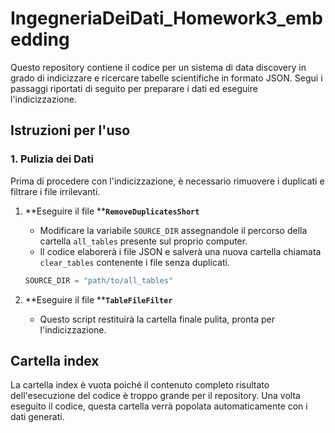# IngegneriaDeiDati_Homework3_embedding

Questo repository contiene il codice per un sistema di data discovery in grado di indicizzare e ricercare tabelle scientifiche in formato JSON. Segui i passaggi riportati di seguito per preparare i dati ed eseguire l'indicizzazione.

## Istruzioni per l'uso

### 1. Pulizia dei Dati

Prima di procedere con l'indicizzazione, è necessario rimuovere i duplicati e filtrare i file irrilevanti.

1. \*\*Eseguire il file \*\***`RemoveDuplicatesShort`**

   - Modificare la variabile `SOURCE_DIR` assegnandole il percorso della cartella `all_tables` presente sul proprio computer.
   - Il codice elaborerà i file JSON e salverà una nuova cartella chiamata `clear_tables` contenente i file senza duplicati.

   ```python
   SOURCE_DIR = "path/to/all_tables"
   ```

2. \*\*Eseguire il file \*\***`TableFileFilter`**

   - Questo script restituirà la cartella finale pulita, pronta per l'indicizzazione.

## Cartella index
La cartella index è vuota poiché il contenuto completo risultato dell'esecuzione del codice è troppo grande per il repository. Una volta eseguito il codice, questa cartella verrà popolata automaticamente con i dati generati.
